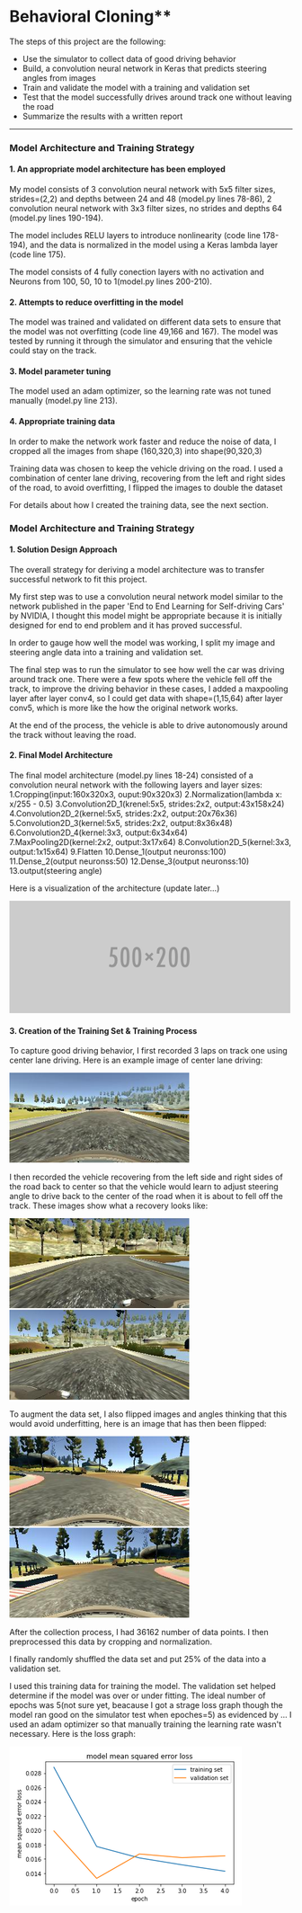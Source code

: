 
# Behavioral Cloning**

The steps of this project are the following:
* Use the simulator to collect data of good driving behavior
* Build, a convolution neural network in Keras that predicts steering angles from images
* Train and validate the model with a training and validation set
* Test that the model successfully drives around track one without leaving the road
* Summarize the results with a written report


[//]: # (Image References)

[image1]: ./examples/placeholder.png "Model Visualization"
[image2]: ./examples/center_cam.jpg "Grayscaling"
[image3]: ./examples/left_cam.jpg "Recovery Image"
[image4]: ./examples/right_cam.jpg "Recovery Image"
[image5]: ./examples/original.jpg "Normal Image"
[image6]: ./examples/flipped.jpg "Flipped Image"
[image7]: ./examples/loss.png "Loss Graph"


---

### Model Architecture and Training Strategy

#### 1. An appropriate model architecture has been employed

My model consists of 3 convolution neural network with 5x5 filter sizes, strides=(2,2) and depths between 24 and 48 (model.py lines 78-86), 2 convolution neural network with 3x3 filter sizes, no strides and depths 64 (model.py lines 190-194).

The model includes RELU layers to introduce nonlinearity (code line 178-194), and the data is normalized in the model using a Keras lambda layer (code line 175). 

The model consists of 4 fully conection layers with no activation and Neurons from 100, 50, 10 to 1(model.py lines 200-210).

#### 2. Attempts to reduce overfitting in the model 

The model was trained and validated on different data sets to ensure that the model was not overfitting (code line 49,166 and 167). The model was tested by running it through the simulator and ensuring that the vehicle could stay on the track.

#### 3. Model parameter tuning

The model used an adam optimizer, so the learning rate was not tuned manually (model.py line 213).

#### 4. Appropriate training data
In order to make the network work faster and reduce the noise of data, I cropped all the images from shape (160,320,3) into shape(90,320,3)

Training data was chosen to keep the vehicle driving on the road. I used a combination of center lane driving, recovering from the left and right sides of the road, to avoid overfitting, I flipped the images to double the dataset

For details about how I created the training data, see the next section. 

### Model Architecture and Training Strategy

#### 1. Solution Design Approach

The overall strategy for deriving a model architecture was to transfer successful network to fit this project.

My first step was to use a convolution neural network model similar to the network published in the paper 'End to End Learning for Self-driving Cars' by NVIDIA, I thought this model might be appropriate because it is initially designed for end to end problem and  it has proved successful.

In order to gauge how well the model was working, I split my image and steering angle data into a training and validation set. 

The final step was to run the simulator to see how well the car was driving around track one. There were a few spots where the vehicle fell off the track, to improve the driving behavior in these cases, I added a maxpooling layer after layer conv4, so I could get data with shape=(1,15,64) after layer conv5, which is more like the how the original network works.

At the end of the process, the vehicle is able to drive autonomously around the track without leaving the road.

#### 2. Final Model Architecture

The final model architecture (model.py lines 18-24) consisted of a convolution neural network with the following layers and layer sizes:
	1.Cropping(input:160x320x3, ouput:90x320x3)
	2.Normalization(lambda x: x/255 - 0.5)
	3.Convolution2D_1(krenel:5x5, strides:2x2, output:43x158x24)
	4.Convolution2D_2(kernel:5x5, strides:2x2, output:20x76x36)
	5.Convolution2D_3(kernel:5x5, strides:2x2, output:8x36x48)
	6.Convolution2D_4(kernel:3x3, output:6x34x64)
	7.MaxPooling2D(kernel:2x2, output:3x17x64)
	8.Convolution2D_5(kernel:3x3, output:1x15x64)
	9.Flatten
	10.Dense_1(output neuronss:100)
	11.Dense_2(output neuronss:50)
	12.Dense_3(output neuronss:10)	
	13.output(steering angle)	

Here is a visualization of the architecture (update later...)

![alt text][image1]

#### 3. Creation of the Training Set & Training Process

To capture good driving behavior, I first recorded 3 laps on track one using center lane driving. Here is an example image of center lane driving:

![alt text][image2]

I then recorded the vehicle recovering from the left side and right sides of the road back to center so that the vehicle would learn to adjust steering angle to drive back to the center of the road when it is about to fell off the track. These images show what a recovery looks like:

![alt text][image3]
![alt text][image4]


To augment the data set, I also flipped images and angles thinking that this would avoid underfitting, here is an image that has then been flipped:

![alt text][image5]
![alt text][image6]


After the collection process, I had 36162 number of data points. I then preprocessed this data by cropping and normalization.


I finally randomly shuffled the data set and put 25% of the data into a validation set. 

I used this training data for training the model. The validation set helped determine if the model was over or under fitting. The ideal number of epochs was 5(not sure yet, beacause I got a strage loss graph though the model ran good on the simulator test when epoches=5)  as evidenced by ... I used an adam optimizer so that manually training the learning rate wasn't necessary. Here is the loss graph:

![alt text][image7]
